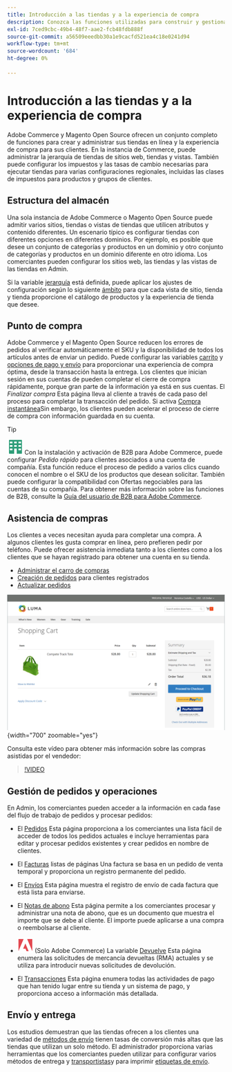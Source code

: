 ```yaml
---
title: Introducción a las tiendas y a la experiencia de compra
description: Conozca las funciones utilizadas para construir y gestionar sus tiendas en línea y la experiencia de compra para sus clientes.
exl-id: 7ced9cbc-49b4-48f7-aae2-fcb48fdb888f
source-git-commit: a56509eeedbb30a1e9cacfd521ea4c18e0241d94
workflow-type: tm+mt
source-wordcount: '684'
ht-degree: 0%

---
```


# Introducción a las tiendas y a la experiencia de compra

Adobe Commerce y Magento Open Source ofrecen un conjunto completo de funciones para crear y administrar sus tiendas en línea y la experiencia de compra para sus clientes. En la instancia de Commerce, puede administrar la jerarquía de tiendas de sitios web, tiendas y vistas. También puede configurar los impuestos y las tasas de cambio necesarias para ejecutar tiendas para varias configuraciones regionales, incluidas las clases de impuestos para productos y grupos de clientes.

## Estructura del almacén

Una sola instancia de Adobe Commerce o Magento Open Source puede admitir varios sitios, tiendas o vistas de tiendas que utilicen atributos y contenido diferentes. Un escenario típico es configurar tiendas con diferentes opciones en diferentes dominios. Por ejemplo, es posible que desee un conjunto de categorías y productos en un dominio y otro conjunto de categorías y productos en un dominio diferente en otro idioma. Los comerciantes pueden configurar los sitios web, las tiendas y las vistas de las tiendas en Admin.

Si la variable [jerarquía](stores.md) está definida, puede aplicar los ajustes de configuración según lo siguiente [ámbito](../getting-started/websites-stores-views.md#scope-settings) para que cada vista de sitio, tienda y tienda proporcione el catálogo de productos y la experiencia de tienda que desee.

## Punto de compra

Adobe Commerce y el Magento Open Source reducen los errores de pedidos al verificar automáticamente el SKU y la disponibilidad de todos los artículos antes de enviar un pedido. Puede configurar las variables [carrito](cart.md) y [opciones de pago y envío](checkout-process.md) para proporcionar una experiencia de compra óptima, desde la transacción hasta la entrega. Los clientes que inician sesión en sus cuentas de pueden completar el cierre de compra rápidamente, porque gran parte de la información ya está en sus cuentas. El _Finalizar compra_ Esta página lleva al cliente a través de cada paso del proceso para completar la transacción del pedido. Si activa [Compra instantánea](checkout-instant-purchase.md)Sin embargo, los clientes pueden acelerar el proceso de cierre de compra con información guardada en su cuenta.

>[!TIP]
>
>![B2B para Adobe Commerce](../assets/b2b.svg) Con la instalación y activación de B2B para Adobe Commerce, puede configurar _Pedido rápido_ para clientes asociados a una cuenta de compañía. Esta función reduce el proceso de pedido a varios clics cuando conocen el nombre o el SKU de los productos que desean solicitar. También puede configurar la compatibilidad con Ofertas negociables para las cuentas de su compañía. Para obtener más información sobre las funciones de B2B, consulte la [Guía del usuario de B2B para Adobe Commerce](https://experienceleague.adobe.com/docs/commerce-admin/b2b/introduction.html).

## Asistencia de compras

Los clientes a veces necesitan ayuda para completar una compra. A algunos clientes les gusta comprar en línea, pero prefieren pedir por teléfono. Puede ofrecer asistencia inmediata tanto a los clientes como a los clientes que se hayan registrado para obtener una cuenta en su tienda.

- [Administrar el carro de compras](shopping-assisted-cart-manage.md)
- [Creación de pedidos](customer-account-create-order.md) para clientes registrados
- [Actualizar pedidos](order-update.md)

![Carro de compras](./assets/storefront-cart-price-group-discount.png){width="700" zoomable="yes"}

Consulta este vídeo para obtener más información sobre las compras asistidas por el vendedor:

>[!VIDEO](https://video.tv.adobe.com/v/343662/?quality=12)

## Gestión de pedidos y operaciones

En Admin, los comerciantes pueden acceder a la información en cada fase del flujo de trabajo de pedidos y procesar pedidos:

- El [Pedidos](orders.md) Esta página proporciona a los comerciantes una lista fácil de acceder de todos los pedidos actuales e incluye herramientas para editar y procesar pedidos existentes y crear pedidos en nombre de clientes.

- El [Facturas](invoices.md) listas de páginas Una factura se basa en un pedido de venta temporal y proporciona un registro permanente del pedido.

- El [Envíos](shipments.md) Esta página muestra el registro de envío de cada factura que está lista para enviarse.

- El [Notas de abono](credit-memos.md) Esta página permite a los comerciantes procesar y administrar una nota de abono, que es un documento que muestra el importe que se debe al cliente. El importe puede aplicarse a una compra o reembolsarse al cliente.

- ![Adobe Commerce](../assets/adobe-logo.svg) (Solo Adobe Commerce) La variable [Devuelve](returns.md) Esta página enumera las solicitudes de mercancía devueltas (RMA) actuales y se utiliza para introducir nuevas solicitudes de devolución.

- El [Transacciones](transactions.md) Esta página enumera todas las actividades de pago que han tenido lugar entre su tienda y un sistema de pago, y proporciona acceso a información más detallada.

## Envío y entrega

Los estudios demuestran que las tiendas ofrecen a los clientes una variedad de [métodos de envío](delivery.md) tienen tasas de conversión más altas que las tiendas que utilizan un solo método. El administrador proporciona varias herramientas que los comerciantes pueden utilizar para configurar varios métodos de entrega y [transportistas](carriers.md)y para imprimir [etiquetas de envío](shipping-labels.md).
